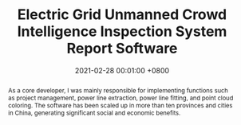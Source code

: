 ---
title:          'Electric Grid Unmanned Crowd Intelligence Inspection System Report Software'
date:           2021-02-28 00:01:00 +0800
selected:       true
pub:            ""
pub_date:       "2021.02 - 2021.08"
abstract: >-
  As a core developer, I was mainly responsible for implementing functions such as project management, power line extraction, power line fitting, and point cloud coloring. The software has been scaled up in more than ten provinces and cities in China, generating significant social and economic benefits.

# cover:          assets/images/covers/robot-dog.jpg
cover:          assets/images/covers/electric.gif
authors:
  - Guided by Prof. Bisheng Yang, Prof. Zhen Dong and Prof. Chi Chen from Wuhan University.

# links:
#   eBook: https://www.taylorfrancis.com/books/mono/10.1201/9781003486060/ubiquitous-point-cloud-bisheng-yang-zhen-dong-fuxun-liang-xiaoxin-mi
---